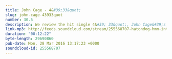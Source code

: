 ```yaml
---
title: John Cage - 4&#39;33&quot;
slug: john-cage-43933quot
number: 30.5
description: We review the hit single 4&#39; 33&quot;, John Cage&#39;s experimental song consisting of only silence. Could your 5 year old do that? Really? How about the other experimental song that involved butterflies...
link-mp3: http://feeds.soundcloud.com/stream/255568707-hatondog-hmm-interesting-choice-ep305-john-cage-433.mp3
duration: "00:12:22"
byte-length: 29690860
pub-date: Mon, 28 Mar 2016 13:17:23 +0000
soundcloud-id: 255568707
---
```

